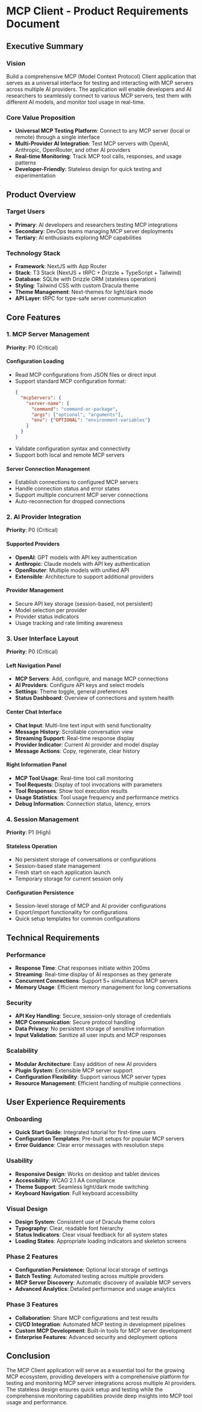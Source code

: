 # MCP Client - Product Requirements Document

## Executive Summary

### Vision
Build a comprehensive MCP (Model Context Protocol) Client application that serves as a universal interface for testing and interacting with MCP servers across multiple AI providers. The application will enable developers and AI researchers to seamlessly connect to various MCP servers, test them with different AI models, and monitor tool usage in real-time.

### Core Value Proposition
- **Universal MCP Testing Platform**: Connect to any MCP server (local or remote) through a single interface
- **Multi-Provider AI Integration**: Test MCP servers with OpenAI, Anthropic, OpenRouter, and other AI providers
- **Real-time Monitoring**: Track MCP tool calls, responses, and usage patterns
- **Developer-Friendly**: Stateless design for quick testing and experimentation

## Product Overview

### Target Users
- **Primary**: AI developers and researchers testing MCP integrations
- **Secondary**: DevOps teams managing MCP server deployments
- **Tertiary**: AI enthusiasts exploring MCP capabilities

### Technology Stack
- **Framework**: NextJS with App Router
- **Stack**: T3 Stack (NextJS + tRPC + Drizzle + TypeScript + Tailwind)
- **Database**: SQLite with Drizzle ORM (stateless operation)
- **Styling**: Tailwind CSS with custom Dracula theme
- **Theme Management**: Next-themes for light/dark mode
- **API Layer**: tRPC for type-safe server communication

## Core Features

### 1. MCP Server Management
**Priority**: P0 (Critical)

#### Configuration Loading
- Read MCP configurations from JSON files or direct input
- Support standard MCP configuration format:
  ```json
  {
    "mcpServers": {
      "server-name": {
        "command": "command-or-package",
        "args": ["optional", "arguments"],
        "env": {"OPTIONAL": "environment-variables"}
      }
    }
  }
  ```
- Validate configuration syntax and connectivity
- Support both local and remote MCP servers

#### Server Connection Management
- Establish connections to configured MCP servers
- Handle connection status and error states
- Support multiple concurrent MCP server connections
- Auto-reconnection for dropped connections

### 2. AI Provider Integration
**Priority**: P0 (Critical)

#### Supported Providers
- **OpenAI**: GPT models with API key authentication
- **Anthropic**: Claude models with API key authentication
- **OpenRouter**: Multiple models with unified API
- **Extensible**: Architecture to support additional providers

#### Provider Management
- Secure API key storage (session-based, not persistent)
- Model selection per provider
- Provider status indicators
- Usage tracking and rate limiting awareness

### 3. User Interface Layout
**Priority**: P0 (Critical)

#### Left Navigation Panel
- **MCP Servers**: Add, configure, and manage MCP connections
- **AI Providers**: Configure API keys and select models
- **Settings**: Theme toggle, general preferences
- **Status Dashboard**: Overview of connections and system health

#### Center Chat Interface
- **Chat Input**: Multi-line text input with send functionality
- **Message History**: Scrollable conversation view
- **Streaming Support**: Real-time response display
- **Provider Indicator**: Current AI provider and model display
- **Message Actions**: Copy, regenerate, clear history

#### Right Information Panel
- **MCP Tool Usage**: Real-time tool call monitoring
- **Tool Requests**: Display of tool invocations with parameters
- **Tool Responses**: Show tool execution results
- **Usage Statistics**: Tool usage frequency and performance metrics
- **Debug Information**: Connection status, latency, errors

### 4. Session Management
**Priority**: P1 (High)

#### Stateless Operation
- No persistent storage of conversations or configurations
- Session-based state management
- Fresh start on each application launch
- Temporary storage for current session only

#### Configuration Persistence
- Session-level storage of MCP and AI provider configurations
- Export/import functionality for configurations
- Quick setup templates for common configurations

## Technical Requirements

### Performance
- **Response Time**: Chat responses initiate within 200ms
- **Streaming**: Real-time display of AI responses as they generate
- **Concurrent Connections**: Support 5+ simultaneous MCP servers
- **Memory Usage**: Efficient memory management for long conversations

### Security
- **API Key Handling**: Secure, session-only storage of credentials
- **MCP Communication**: Secure protocol handling
- **Data Privacy**: No persistent storage of sensitive information
- **Input Validation**: Sanitize all user inputs and MCP responses

### Scalability
- **Modular Architecture**: Easy addition of new AI providers
- **Plugin System**: Extensible MCP server support
- **Configuration Flexibility**: Support various MCP server types
- **Resource Management**: Efficient handling of multiple connections

## User Experience Requirements

### Onboarding
- **Quick Start Guide**: Integrated tutorial for first-time users
- **Configuration Templates**: Pre-built setups for popular MCP servers
- **Error Guidance**: Clear error messages with resolution steps

### Usability
- **Responsive Design**: Works on desktop and tablet devices
- **Accessibility**: WCAG 2.1 AA compliance
- **Theme Support**: Seamless light/dark mode switching
- **Keyboard Navigation**: Full keyboard accessibility

### Visual Design
- **Design System**: Consistent use of Dracula theme colors
- **Typography**: Clear, readable font hierarchy
- **Status Indicators**: Clear visual feedback for all system states
- **Loading States**: Appropriate loading indicators and skeleton screens


### Phase 2 Features
- **Configuration Persistence**: Optional local storage of settings
- **Batch Testing**: Automated testing across multiple providers
- **MCP Server Discovery**: Automatic discovery of available MCP servers
- **Advanced Analytics**: Detailed performance and usage analytics

### Phase 3 Features
- **Collaboration**: Share MCP configurations and test results
- **CI/CD Integration**: Automated MCP testing in development pipelines
- **Custom MCP Development**: Built-in tools for MCP server development
- **Enterprise Features**: Advanced security and deployment options

## Conclusion

The MCP Client application will serve as a essential tool for the growing MCP ecosystem, providing developers with a comprehensive platform for testing and monitoring MCP server integrations across multiple AI providers. The stateless design ensures quick setup and testing while the comprehensive monitoring capabilities provide deep insights into MCP tool usage and performance.